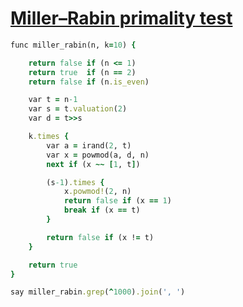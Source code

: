 [1]: http://rosettacode.org/wiki/Miller–Rabin_primality_test

# [Miller–Rabin primality test][1]

```ruby
func miller_rabin(n, k=10) {

    return false if (n <= 1)
    return true  if (n == 2)
    return false if (n.is_even)

    var t = n-1
    var s = t.valuation(2)
    var d = t>>s

    k.times {
        var a = irand(2, t)
        var x = powmod(a, d, n)
        next if (x ~~ [1, t])

        (s-1).times {
            x.powmod!(2, n)
            return false if (x == 1)
            break if (x == t)
        }

        return false if (x != t)
    }

    return true
}

say miller_rabin.grep(^1000).join(', ')
```
